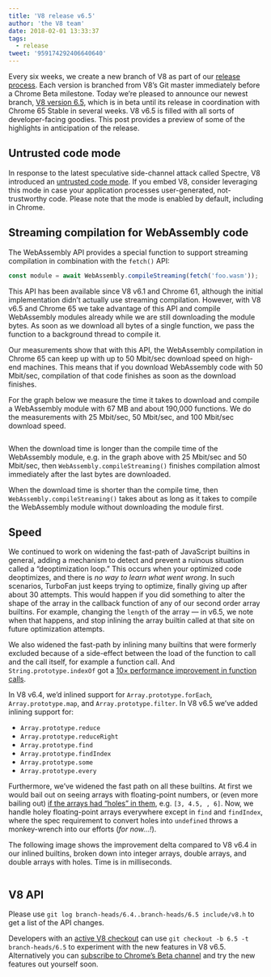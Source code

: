 ```yaml
---
title: 'V8 release v6.5'
author: 'the V8 team'
date: 2018-02-01 13:33:37
tags:
  - release
tweet: '959174292406640640'
---
```

Every six weeks, we create a new branch of V8 as part of our [release process](https://github.com/v8/v8/wiki/Release-Process). Each version is branched from V8’s Git master immediately before a Chrome Beta milestone. Today we’re pleased to announce our newest branch, [V8 version 6.5](https://chromium.googlesource.com/v8/v8.git/+log/branch-heads/6.5), which is in beta until its release in coordination with Chrome 65 Stable in several weeks. V8 v6.5 is filled with all sorts of developer-facing goodies. This post provides a preview of some of the highlights in anticipation of the release.

## Untrusted code mode

In response to the latest speculative side-channel attack called Spectre, V8 introduced an [untrusted code mode](https://github.com/v8/v8/wiki/Untrusted-code-mitigations). If you embed V8, consider leveraging this mode in case your application processes user-generated, not-trustworthy code. Please note that the mode is enabled by default, including in Chrome.

## Streaming compilation for WebAssembly code

The WebAssembly API provides a special function to support streaming compilation in combination with the `fetch()` API:

```js
const module = await WebAssembly.compileStreaming(fetch('foo.wasm'));
```

This API has been available since V8 v6.1 and Chrome 61, although the initial implementation didn’t actually use streaming compilation. However, with V8 v6.5 and Chrome 65 we take advantage of this API and compile WebAssembly modules already while we are still downloading the module bytes. As soon as we download all bytes of a single function, we pass the function to a background thread to compile it.

Our measurements show that with this API, the WebAssembly compilation in Chrome 65 can keep up with up to 50 Mbit/sec download speed on high-end machines. This means that if you download WebAssembly code with 50 Mbit/sec, compilation of that code finishes as soon as the download finishes.

For the graph below we measure the time it takes to download and compile a WebAssembly module with 67 MB and about 190,000 functions. We do the measurements with 25 Mbit/sec, 50 Mbit/sec, and 100 Mbit/sec download speed.

<figure>
  <img src="/_img/v8-release-65/wasm-streaming-compilation.png" alt="">
</figure>

When the download time is longer than the compile time of the WebAssembly module, e.g. in the graph above with 25 Mbit/sec and 50 Mbit/sec, then `WebAssembly.compileStreaming()` finishes compilation almost immediately after the last bytes are downloaded.

When the download time is shorter than the compile time, then `WebAssembly.compileStreaming()` takes about as long as it takes to compile the WebAssembly module without downloading the module first.

## Speed

We continued to work on widening the fast-path of JavaScript builtins in general, adding a mechanism to detect and prevent a ruinous situation called a “deoptimization loop.” This occurs when your optimized code deoptimizes, and there is _no way to learn what went wrong_. In such scenarios, TurboFan just keeps trying to optimize, finally giving up after about 30 attempts. This would happen if you did something to alter the shape of the array in the callback function of any of our second order array builtins. For example, changing the `length` of the array — in v6.5, we note when that happens, and stop inlining the array builtin called at that site on future optimization attempts.

We also widened the fast-path by inlining many builtins that were formerly excluded because of a side-effect between the load of the function to call and the call itself, for example a function call. And `String.prototype.indexOf` got a [10× performance improvement in function calls](https://bugs.chromium.org/p/v8/issues/detail?id=6270).

In V8 v6.4, we’d inlined support for `Array.prototype.forEach`, `Array.prototype.map`, and `Array.prototype.filter`. In V8 v6.5 we’ve added inlining support for:

- `Array.prototype.reduce`
- `Array.prototype.reduceRight`
- `Array.prototype.find`
- `Array.prototype.findIndex`
- `Array.prototype.some`
- `Array.prototype.every`

Furthermore, we’ve widened the fast path on all these builtins. At first we would bail out on seeing arrays with floating-point numbers, or (even more bailing out) [if the arrays had “holes” in them](/blog/elements-kinds), e.g. `[3, 4.5, , 6]`. Now, we handle holey floating-point arrays everywhere except in `find` and `findIndex`, where the spec requirement to convert holes into `undefined` throws a monkey-wrench into our efforts (_for now…!_).

The following image shows the improvement delta compared to V8 v6.4 in our inlined builtins, broken down into integer arrays, double arrays, and double arrays with holes. Time is in milliseconds.

<figure>
  <img src="/_img/v8-release-65/performance-improvements.png" alt="">
</figure>

## V8 API

Please use `git log branch-heads/6.4..branch-heads/6.5 include/v8.h` to get a list of the API changes.

Developers with an [active V8 checkout](https://github.com/v8/v8/wiki/Using%20Git) can use `git checkout -b 6.5 -t branch-heads/6.5` to experiment with the new features in V8 v6.5. Alternatively you can [subscribe to Chrome’s Beta channel](https://www.google.com/chrome/browser/beta.html) and try the new features out yourself soon.
